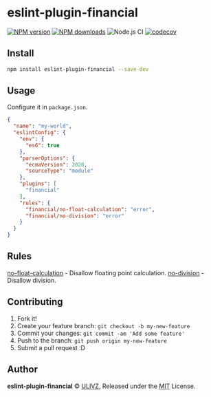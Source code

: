 # eslint-plugin-financial

[![NPM version](https://img.shields.io/npm/v/eslint-plugin-financial.svg?style=flat)](https://npmjs.com/package/eslint-plugin-financial) [![NPM downloads](https://img.shields.io/npm/dm/eslint-plugin-financial.svg?style=flat)](https://npmjs.com/package/eslint-plugin-financial) ![Node.js CI](https://github.com/rich-lab/eslint-plugin-financial/workflows/Node.js%20CI/badge.svg) [![codecov](https://codecov.io/gh/rich-lab/eslint-plugin-financial/branch/master/graph/badge.svg)](https://codecov.io/gh/rich-lab/eslint-plugin-financial)


## Install

```bash
npm install eslint-plugin-financial --save-dev
```

## Usage

Configure it in `package.json`.

```json
{
  "name": "my-world",
  "eslintConfig": {
    "env": {
      "es6": true
    },
    "parserOptions": {
      "ecmaVersion": 2020,
      "sourceType": "module"
    },
    "plugins": [
      "financial"
    ],
    "rules": {
      "financial/no-float-calculation": "error",
      "financial/no-division": "error"
    }
  }
}
```

## Rules

[no-float-calculation](https://github.com/ulivz/eslint-plugin-financial/blob/master/docs/rules/no-float-calculation.md) - Disallow floating point calculation.
[no-division](https://github.com/ulivz/eslint-plugin-financial/blob/master/docs/rules/no-division.md) - Disallow division.

## Contributing

1. Fork it!
2. Create your feature branch: `git checkout -b my-new-feature`
3. Commit your changes: `git commit -am 'Add some feature'`
4. Push to the branch: `git push origin my-new-feature`
5. Submit a pull request :D


## Author

**eslint-plugin-financial** © [ULIVZ](https://github.com/ulivz), Released under the [MIT](./LICENSE) License.<br>
